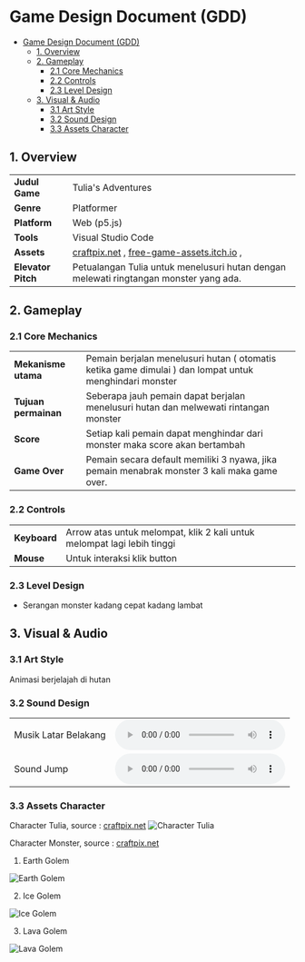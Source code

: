 # Game Design Document (GDD)

- [Game Design Document (GDD)](#game-design-document-gdd)
  - [1. Overview](#1-overview)
  - [2. Gameplay](#2-gameplay)
    - [2.1 Core Mechanics](#21-core-mechanics)
    - [2.2 Controls](#22-controls)
    - [2.3 Level Design](#23-level-design)
  - [3. Visual \& Audio](#3-visual--audio)
    - [3.1 Art Style](#31-art-style)
    - [3.2 Sound Design](#32-sound-design)
    - [3.3 Assets Character](#33-assets-character)

## 1. Overview
| | |
|---|---|
| **Judul Game** | Tulia's Adventures  |
| **Genre** | Platformer  |
| **Platform** | Web (p5.js) |  
| **Tools** | Visual Studio Code |  
| **Assets** | [craftpix.net](https://craftpix.net/freebies/free-2d-fantasy-elf-warrior-character-sprites/) , [free-game-assets.itch.io](https://free-game-assets.itch.io/free-horizontal-game-backgrounds) ,  |  
| **Elevator Pitch** | Petualangan Tulia untuk menelusuri hutan dengan melewati ringtangan monster yang ada. |

## 2. Gameplay
### 2.1 Core Mechanics

|  |  |
|------|----------------|
| **Mekanisme utama**   | Pemain berjalan menelusuri hutan ( otomatis ketika game dimulai ) dan lompat untuk menghindari monster |
| **Tujuan permainan**  | Seberapa jauh pemain dapat berjalan menelusuri hutan dan melwewati rintangan monster |
| **Score**             | Setiap kali pemain dapat menghindar dari monster maka score akan bertambah |
| **Game Over**         | Pemain secara default memiliki 3 nyawa, jika pemain menabrak monster 3 kali maka game over. |  


### 2.2 Controls
|  |  |
|------|---------------|
| **Keyboard**   | Arrow atas untuk melompat, klik 2 kali untuk melompat lagi lebih tinggi |
| **Mouse**  | Untuk interaksi klik button |  

### 2.3 Level Design
- Serangan monster kadang cepat kadang lambat

## 3. Visual & Audio
### 3.1 Art Style
Animasi berjelajah di hutan 

### 3.2 Sound Design
| | |
|------|---------------|
| Musik Latar Belakang | <audio controls><source src="../../assets/sounds/soundtrack.mp3" type="audio/mpeg"></audio>|
| Sound Jump | <audio controls><source src="../../assets/sounds/jump.mp3" type="audio/mpeg"></audio>|

### 3.3 Assets Character
Character Tulia, source : [craftpix.net](https://craftpix.net/freebies/free-2d-fantasy-elf-warrior-character-sprites/)
  <img title="a title" alt="Character Tulia" src="../../assets/character/walking.png">
  
Character Monster, source : [craftpix.net](https://craftpix.net/freebies/free-golem-tiny-style-2d-character-sprites/)
  1. Earth Golem
  <img title="a title" alt="Earth Golem" src="../../assets/enemies/earth_golem.png">

  2. Ice Golem
  <img title="a title" alt="Ice Golem" src="../../assets/enemies/ice_golem.png">

  3. Lava Golem
  <img title="a title" alt="Lava Golem" src="../../assets/enemies/lava_golem.png">

